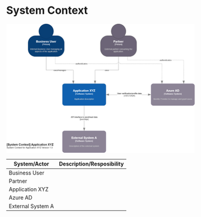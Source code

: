 # System Context

![System Context](Architecture-overview/System-Context.drawio.png)

| System/Actor | Description/Resposibility |
| --------- | ------------------------- |
| Business User |  |
| Partner |  |
| Application XYZ |  |
| Azure AD |  |
| External System A |  |
